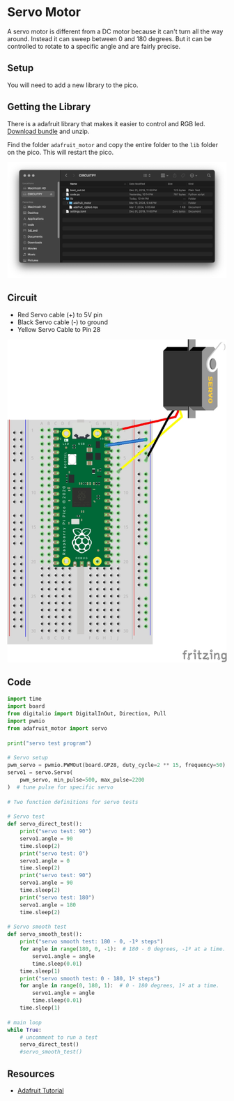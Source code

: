# Servo Motor
A servo motor is different from a DC motor because it can't turn all the way around. Instead it can sweep between 0 and 180 degrees. 
But it can be controlled to rotate to a specific angle and are fairly precise.

## Setup
You will need to add a new library to the pico. 

## Getting the Library
There is a adafruit library that makes it easier to control and RGB led. 
[Download bundle](https://circuitpython.org/libraries) and unzip.

Find the folder `adafruit_motor` and copy the entire folder to the `lib` folder on the pico. This will restart the pico.

![file system of the pico](imgs/finder_servo.png)

## Circuit
- Red Servo cable (+) to 5V pin
- Black Servo cable (-) to ground
- Yellow Servo Cable to Pin 28

![circuit diagram](imgs/servo.jpg)

## Code

```python
import time
import board
from digitalio import DigitalInOut, Direction, Pull
import pwmio
from adafruit_motor import servo

print("servo test program")

# Servo setup
pwm_servo = pwmio.PWMOut(board.GP28, duty_cycle=2 ** 15, frequency=50)
servo1 = servo.Servo(
    pwm_servo, min_pulse=500, max_pulse=2200
)  # tune pulse for specific servo

# Two function definitions for servo tests

# Servo test
def servo_direct_test():
    print("servo test: 90")
    servo1.angle = 90
    time.sleep(2)
    print("servo test: 0")
    servo1.angle = 0
    time.sleep(2)
    print("servo test: 90")
    servo1.angle = 90
    time.sleep(2)
    print("servo test: 180")
    servo1.angle = 180
    time.sleep(2)
    
# Servo smooth test
def servo_smooth_test():
    print("servo smooth test: 180 - 0, -1º steps")
    for angle in range(180, 0, -1):  # 180 - 0 degrees, -1º at a time.
        servo1.angle = angle
        time.sleep(0.01)
    time.sleep(1)
    print("servo smooth test: 0 - 180, 1º steps")
    for angle in range(0, 180, 1):  # 0 - 180 degrees, 1º at a time.
        servo1.angle = angle
        time.sleep(0.01)
    time.sleep(1)
    
# main loop
while True:
    # uncomment to run a test
    servo_direct_test()
    #servo_smooth_test()

```

## Resources
- [Adafruit Tutorial](https://learn.adafruit.com/use-dc-stepper-servo-motor-solenoid-rp2040-pico/servo-motors)
